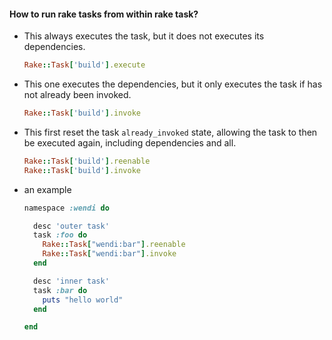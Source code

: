 #### How to run rake tasks from within rake task?

* This always executes the task, but it does not executes its dependencies.

    ```ruby
    Rake::Task['build'].execute
    ```

* This one executes the dependencies, but it only executes the task if has not already been invoked.

    ```ruby
    Rake::Task['build'].invoke
    ```

* This first reset the task `already_invoked` state, allowing the task to then be executed again, including dependencies and all.

    ```ruby
    Rake::Task['build'].reenable
    Rake::Task['build'].invoke
    ```

* an example

    ```ruby
    namespace :wendi do

      desc 'outer task'
      task :foo do
        Rake::Task["wendi:bar"].reenable
        Rake::Task["wendi:bar"].invoke
      end

      desc 'inner task'
      task :bar do
        puts "hello world"
      end

    end
    ```
